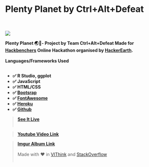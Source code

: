 # Plenty Planet by Ctrl+Alt+Defeat<br /> <br /> 
![](https://imgur.com/R8gro5l.jpg)


**Plenty Planet 🌏🚀- Project by Team Ctrl+Alt+Defeat Made for [Hackbenchers](https://hackbenchers-2.hackerearth.com/) Online Hackathon organised by [HackerEarth](https://www.hackerearth.com/).**<br /> <br /> 
**Languages/Frameworks Used**<br /><br />

 - **✅ R Studio, ggplot**  
 - **✅ JavaScript**
 - **✅ HTML/CSS**
 - **✅  [Bootsrap](https://getbootstrap.com/)**
 - **✅  [FontAwesome](https://fontawesome.com/)**
 - **✅  [Heroku](https://www.heroku.com/)**
 - **✅  [Github](https://github.com/)**

> [**See It Live**](https://plentyplanet.herokuapp.com)<br /> <br /> 

> **[Youtube Video Link](https://www.youtube.com/watch?v=oAa-RIhq4Aw)** <br />

> **[Imgur Album Link](https://imgur.com/a/avUtiCX)**<br /> <br /> 
Made with :heart: in [VIThink](http://ai-vithink.github.io) and [StackOverflow](https://stackoverflow.com/)<br /> <br /> 

